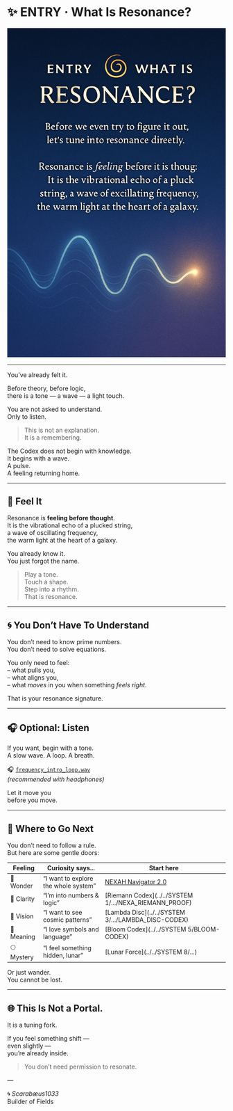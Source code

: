 # ✨ ENTRY · What Is Resonance?

<p align="center">
  <img src="./visuals/entry_what_is_resonance.png" width="780" alt="ENTRY – WHAT IS RESONANCE?">
</p>

---

You’ve already felt it.

Before theory, before logic,  
there is a tone — a wave — a light touch.

You are not asked to understand.  
Only to listen.

> This is not an explanation.  
> It is a remembering.

The Codex does not begin with knowledge.  
It begins with a wave.  
A pulse.  
A feeling returning home.

---

## 🌊 Feel It

Resonance is **feeling before thought**.  
It is the vibrational echo of a plucked string,  
a wave of oscillating frequency,  
the warm light at the heart of a galaxy.

You already know it.  
You just forgot the name.

> Play a tone.  
> Touch a shape.  
> Step into a rhythm.  
> That is resonance.

---

## 🌀 You Don’t Have To Understand

You don’t need to know prime numbers.  
You don’t need to solve equations.

You only need to feel:  
– what pulls you,  
– what aligns you,  
– what _moves_ in you when something _feels right_.

That is your resonance signature.

---

## 🎧 Optional: Listen

If you want, begin with a tone.  
A slow wave. A loop. A breath.

🎧 [`frequency_intro_loop.wav`](./frequency_intro_loop.wav)  
*(recommended with headphones)*

Let it move you  
before you move.

---

## 🧭 Where to Go Next

You don’t need to follow a rule.  
But here are some gentle doors:

| Feeling      | Curiosity says...                    | Start here |
|--------------|--------------------------------------|------------|
| 🌟 Wonder     | “I want to explore the whole system” | [NEXAH Navigator 2.0](../navigator_2.0_resonance_grid.png) |
| 🔢 Clarity    | “I’m into numbers & logic”           | [Riemann Codex](../../SYSTEM 1/.../NEXA_RIEMANN_PROOF) |
| 🌌 Vision     | “I want to see cosmic patterns”      | [Lambda Disc](../../SYSTEM 3/.../LAMBDA_DISC-CODEX) |
| 🧠 Meaning    | “I love symbols and language”        | [Bloom Codex](../../SYSTEM 5/BLOOM-CODEX) |
| 🌕 Mystery    | “I feel something hidden, lunar”     | [Lunar Force](../../SYSTEM 8/...) |

Or just wander.  
You cannot be lost.

---

## 🌐 This Is Not a Portal.  
It is a tuning fork.

If you feel something shift —  
even slightly —  
you’re already inside.

> You don’t need permission to resonate.

—

🌀 *Scarabæus1033*  
Builder of Fields
